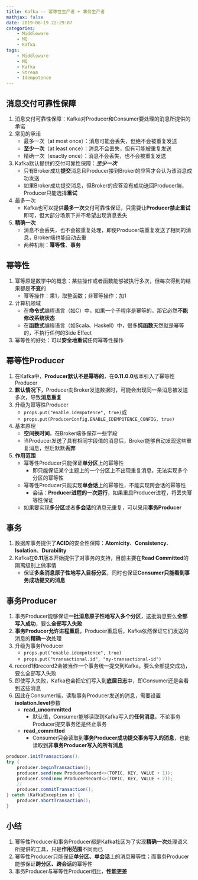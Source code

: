 ```yaml
---
title: Kafka -- 幂等性生产者 + 事务生产者
mathjax: false
date: 2019-08-19 22:29:07
categories:
    - Middleware
    - MQ
    - Kafka
tags:
    - Middleware
    - MQ
    - Kafka
    - Stream
    - Idempotence
---
```


## 消息交付可靠性保障
1. 消息交付可靠性保障：Kafka对Producer和Consumer要处理的消息所提供的承诺
2. 常见的承诺
    - 最多一次（at most once）：消息可能会丢失，但绝不会被重复发送
    - **至少一次**（at least once）：消息不会丢失，但有可能被重复发送
    - 精确一次（exactly once）：消息不会丢失，也不会被重复发送
3. Kafka默认提供的交付可靠性保障：_**至少一次**_
    - 只有Broker成功**提交**消息且Producer接到Broker的应答才会认为该消息成功发送
    - 如果Broker成功提交消息，但Broker的应答没有成功送回Producer端，Producer只能选择**重试**
4. 最多一次
    - Kafka也可以提供**最多一次**交付可靠性保证，只需要让**Producer禁止重试**即可，但大部分场景下并不希望出现消息丢失
5. **精确一次**
    - 消息不会丢失，也不会被重复处理，即使Producer端重复发送了相同的消息，Broker端也能自动去重
    - 两种机制：**幂等性**、**事务**

<!-- more -->

## 幂等性
1. 幂等原是数学中的概念：某些操作或者函数能够被执行多次，但每次得到的结果都是**不变**的
    - 幂等操作：乘1，取整函数；非幂等操作：加1
2. 计算机领域
    - 在**命令式**编程语言（如C）中，如果一个子程序是幂等的，那它必然**不能修改系统状态**
    - 在**函数式**编程语言（如Scala、Haskell）中，很多**纯函数**天然就是幂等的，不执行任何的Side Effect
3. 幂等性的好处：可以**安全地重试**任何幂等性操作

## 幂等性Producer
1. 在Kafka中，**Producer默认不是幂等的**，在**0.11.0.0**版本引入了幂等性Producer
2. **默认情况下**，Producer向Broker发送数据时，可能会出现同一条消息被发送多次，导致**消息重复**
3. 升级为幂等性Producer
    - `props.put("enable.idempotence", true)`或
    - `props.put(ProducerConfig.ENABLE_IDEMPOTENCE_CONFIG, true)`
4. 基本原理
    - **空间换时间**，在Broker端多保存一些字段
    - 当Producer发送了具有相同字段值的消息后，Broker能够自动发现这些重复消息，然后默默**丢弃**
5. **作用范围**
    - 幂等性Producer只能保证**单分区**上的幂等性
        - 即只能保证某个主题上的一个分区上不出现重复消息，无法实现多个分区的幂等性
    - 幂等性Producer只能实现**单会话**上的幂等性，不能实现跨会话的幂等性
        - 会话：**Producer进程的一次运行**，如果重启Producer进程，将丢失幂等性保证
    - 如果要实现**多分区**或者**多会话**的消息无重复，可以采用**事务Producer**

## 事务
1. 数据库事务提供了**ACID**的安全性保障：**Atomicity**、**Consistency**、**Isolation**、**Durability**
2. Kafka在**0.11**版本开始提供了对事务的支持，目前主要在**Read Committed**的隔离级别上做事情
    - 保证**多条消息原子性地写入目标分区**，同时也保证**Consumer只能看到事务成功提交的消息**

## 事务Producer
1. 事务Producer能够保证**一批消息原子性地写入多个分区**，这批消息要么**全部写入成功**，要么**全部写入失败**
2. **事务Producer允许进程重启**，Producer重启后，Kafka依然保证它们发送的消息的**精确一次**处理
3. 升级为事务Producer
    - `props.put("enable.idempotence", true)`
    - `props.put("transactional.id", "my-transactional-id")`
4. record1和record2会被当作一个事务统一提交到Kafka，要么全部提交成功，要么全部写入失败
5. 即使写入失败，Kafka也会把它们写入到**底层日志**中，即Consumer还是会看到这些消息
6. 因此在Consumer端，读取事务Producer发送的消息，需要设置**isolation.level**参数
    - **read_uncommitted**
        - 默认值，Consumer能够读取到Kafka写入的**任何消息**，不论事务Producer提交事务还是终止事务
    - **read_committed**
        - Consumer只会读取到**事务Producer成功提交事务写入的消息**，也能读取到**非事务Producer写入的所有消息**

```java
producer.initTransactions();
try {
    producer.beginTransaction();
    producer.send(new ProducerRecord<>(TOPIC, KEY, VALUE + 1));
    producer.send(new ProducerRecord<>(TOPIC, KEY, VALUE + 2));
    //
    producer.commitTransaction();
} catch (KafkaException e) {
    producer.abortTransaction();
}
```

## 小结
1. 幂等性Producer和事务Producer都是Kafka社区为了实现**精确一次**处理语义所提供的工具，只是**作用范围**不同而已
2. 幂等性Producer只能保证**单分区、单会话**上的消息幂等性；而事务Producer能够保证**跨分区、跨会话**的幂等性
3. 事务Producer与幂等性Producer相比，**性能更差**
